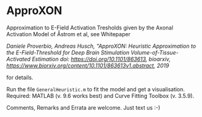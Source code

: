 # ApproXON
Approximation to E-Field Activation Tresholds given by the Axonal Activation Model of Åstrom et al,
see Whitepaper 

*Daniele Proverbio, Andreas Husch, "ApproXON: Heuristic Approximation to the E-Field-Threshold for Deep Brain Stimulation Volume-of-Tissue-Activated Estimation
doi: https://doi.org/10.1101/863613, bioarxiv, https://www.biorxiv.org/content/10.1101/863613v1.abstract, 2019*

for details.

Run the file `GeneralHeuristic.m` to fit the model and get a visualisation. 
Required: MATLAB (v. 9.6 works best) and Curve Fitting Toolbox (v. 3.5.9). 

Comments, Remarks and Errata are welcome. Just text us :-)

